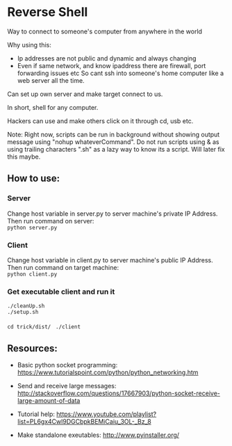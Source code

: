 # Reverse Shell

Way to connect to someone's computer from anywhere in the world

Why using this:
- Ip addresses are not public and dynamic and always changing
- Even if same network, and know ipaddress there are firewall, port forwarding issues etc
So cant ssh into someone's home computer like a web server all the time.

Can set up own server and make target connect to us.

In short, shell for any computer.

Hackers can use and make others click on it through cd, usb etc.

Note: Right now, scripts can be run in background without showing output message using "nohup whateverCommand". Do not run scripts using & as using trailing characters ".sh" as a lazy way to know its a script. Will later fix this maybe.

## How to use:

### Server
Change host variable in server.py to server machine's private IP Address. Then run command on server: <br />``` python server.py ```

### Client
Change host variable in client.py to server machine's public IP Address. Then run command on target machine: <br />``` python client.py ```

### Get executable client and run it
```./cleanUp.sh```<br />
```./setup.sh```<br /><br />
```cd trick/dist/ ```
```./client```

## Resources:

- Basic python socket programming: https://www.tutorialspoint.com/python/python_networking.htm

- Send and receive large messages:
http://stackoverflow.com/questions/17667903/python-socket-receive-large-amount-of-data

- Tutorial help: https://www.youtube.com/playlist?list=PL6gx4Cwl9DGCbpkBEMiCaiu_3OL-_Bz_8

- Make standalone exeutables: http://www.pyinstaller.org/